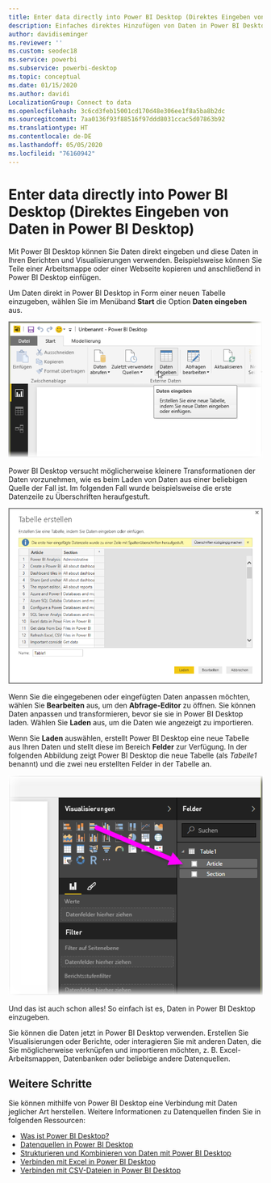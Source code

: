 ```yaml
---
title: Enter data directly into Power BI Desktop (Direktes Eingeben von Daten in Power BI Desktop)
description: Einfaches direktes Hinzufügen von Daten in Power BI Desktop
author: davidiseminger
ms.reviewer: ''
ms.custom: seodec18
ms.service: powerbi
ms.subservice: powerbi-desktop
ms.topic: conceptual
ms.date: 01/15/2020
ms.author: davidi
LocalizationGroup: Connect to data
ms.openlocfilehash: 3c6cd3feb15001cd170d48e306ee1f8a5ba8b2dc
ms.sourcegitcommit: 7aa0136f93f88516f97ddd8031ccac5d07863b92
ms.translationtype: HT
ms.contentlocale: de-DE
ms.lasthandoff: 05/05/2020
ms.locfileid: "76160942"
---
```

# <a name="enter-data-directly-into-power-bi-desktop"></a>Enter data directly into Power BI Desktop (Direktes Eingeben von Daten in Power BI Desktop)

Mit Power BI Desktop können Sie Daten direkt eingeben und diese Daten in Ihren Berichten und Visualisierungen verwenden. Beispielsweise können Sie Teile einer Arbeitsmappe oder einer Webseite kopieren und anschließend in Power BI Desktop einfügen.

Um Daten direkt in Power BI Desktop in Form einer neuen Tabelle einzugeben, wählen Sie im Menüband **Start** die Option **Daten eingeben** aus.

![Auswählen von „Daten eingeben“ in „Start“](media/desktop-enter-data-directly-into-desktop/enter-data-directly_1.png)

Power BI Desktop versucht möglicherweise kleinere Transformationen der Daten vorzunehmen, wie es beim Laden von Daten aus einer beliebigen Quelle der Fall ist. Im folgenden Fall wurde beispielsweise die erste Datenzeile zu Überschriften heraufgestuft.

![Daten mit der ersten Zeile als Spaltentitel](media/desktop-enter-data-directly-into-desktop/enter-data-directly_2.png)

Wenn Sie die eingegebenen oder eingefügten Daten anpassen möchten, wählen Sie **Bearbeiten** aus, um den **Abfrage-Editor** zu öffnen. Sie können Daten anpassen und transformieren, bevor sie sie in Power BI Desktop laden. Wählen Sie **Laden** aus, um die Daten wie angezeigt zu importieren.

Wenn Sie **Laden** auswählen, erstellt Power BI Desktop eine neue Tabelle aus Ihren Daten und stellt diese im Bereich **Felder** zur Verfügung. In der folgenden Abbildung zeigt Power BI Desktop die neue Tabelle (als *Tabelle1* benannt) und die zwei neu erstellten Felder in der Tabelle an.

![In Power BI Desktop geladene Felder](media/desktop-enter-data-directly-into-desktop/enter-data-directly_3.png)

Und das ist auch schon alles! So einfach ist es, Daten in Power BI Desktop einzugeben.

Sie können die Daten jetzt in Power BI Desktop verwenden. Erstellen Sie Visualisierungen oder Berichte, oder interagieren Sie mit anderen Daten, die Sie möglicherweise verknüpfen und importieren möchten, z. B. Excel-Arbeitsmappen, Datenbanken oder beliebige andere Datenquellen.

## <a name="next-steps"></a>Weitere Schritte

Sie können mithilfe von Power BI Desktop eine Verbindung mit Daten jeglicher Art herstellen. Weitere Informationen zu Datenquellen finden Sie in folgenden Ressourcen:

* [Was ist Power BI Desktop?](desktop-what-is-desktop.md)
* [Datenquellen in Power BI Desktop](desktop-data-sources.md)
* [Strukturieren und Kombinieren von Daten mit Power BI Desktop](desktop-shape-and-combine-data.md)
* [Verbinden mit Excel in Power BI Desktop](desktop-connect-excel.md)
* [Verbinden mit CSV-Dateien in Power BI Desktop](desktop-connect-csv.md)
